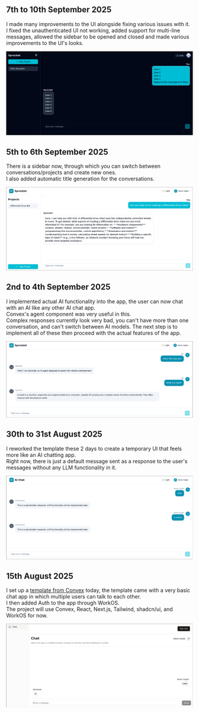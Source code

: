## 7th to 10th September 2025

I made many improvements to the UI alongside fixing various issues with it.<br>
I fixed the unauthenticated UI not working, added support for multi-line messages, allowed the sidebar to be opened and closed and made various improvements to the UI's looks.

![assets/journal/10-09-2025_1.png](assets/journal/10-09-2025_1.png)

## 5th to 6th September 2025

There is a sidebar now, through which you can switch between conversations/projects and create new ones.<br>
I also added automatic title generation for the conversations.

![assets/journal/06-09-2025_1.png](assets/journal/06-09-2025_1.png)

## 2nd to 4th September 2025

I implemented actual AI functionality into the app, the user can now chat with an AI like any other AI chat app.<br>
Convex's agent component was very useful in this.<br>
Complex responses currently look very bad, you can't have more than one conversation, and can't switch between AI models.
The next step is to implement all of these then proceed with the actual features of the app.

![assets/journal/04-09-2025_1.png](assets/journal/04-09-2025_1.png)

## 30th to 31st August 2025

I reworked the template these 2 days to create a temporary UI that feels more like an AI chatting app.<br>
Right now, there is just a default message sent as a response to the user's messages without any LLM functionality in it.

![assets/journal/31-08-2025_1.png](assets/journal/31-08-2025_1.png)

## 15th August 2025

I set up a [template from Convex](https://github.com/get-convex/templates/tree/main/template-nextjs-shadcn) today, the template came with a very basic chat app in which multiple users can talk to each other.<br>
I then added Auth to the app through WorkOS.<br>
The project will use Convex, React, Next.js, Tailwind, shadcn/ui, and WorkOS for now.

![assets/journal/15-08-2025_1.png](assets/journal/15-08-2025_1.png)
